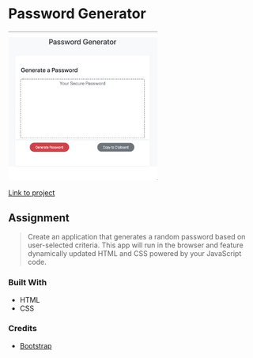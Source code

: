 # Password Generator

<img src="./public/assets/images/passwordGen.png" width=60%>

[Link to project](https://pass-manager-pwa.herokuapp.com/)

## Assignment
>Create an application that generates a random password based on user-selected criteria. This app will run in the browser and feature dynamically updated HTML and CSS powered by your JavaScript code.

### Built With
- HTML
- CSS

### Credits
- [Bootstrap](https://getbootstrap.com/)
